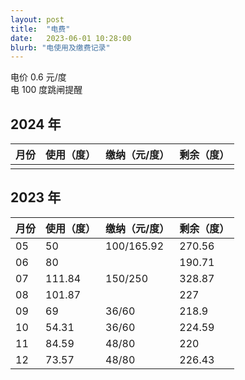 ```yaml
---
layout: post
title:  "电费"
date:   2023-06-01 10:28:00
blurb: "电使用及缴费记录"
---
```


电价 0.6 元/度<br>
电 100 度跳闸提醒

## 2024 年

| 月份 | 使用（度） | 缴纳（元/度） | 剩余（度） |
|---|---|---|---|
|  |  |  |  |

## 2023 年

| 月份 | 使用（度） | 缴纳（元/度） | 剩余（度） |
|---|---|---|---|
| 05 | 50 | 100/165.92  | 270.56 |
| 06 | 80 |  |  190.71 |
| 07 | 111.84 | 150/250  | 328.87  |
| 08 | 101.87 |  | 227 |
| 09 | 69 | 36/60 | 218.9 |
| 10 | 54.31 | 36/60 | 224.59 |
| 11 | 84.59 | 48/80 | 220 |
| 12 | 73.57 | 48/80 | 226.43 |
